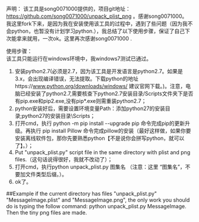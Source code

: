 声明：
  该工具是song0071000提供的，项目git地址：https://github.com/song0071000/unpack_plist_png 。感谢song0071000。
  我这里fork下来，是因为我在安装使用该工具的过程中，遇到了些问题（因为我不会python，也暂没有计划学习python.），我总结了以下使用步骤，保证了自己下次能拿来就用，一次ok。这里再次感谢song0071000 . 
    
使用步骤：  
  该工具只能运行在windows环境中，我windows7测试已通过。  
  1. 安装python2.7(必须是2.7，因为该工具是开发语言是python2.7。如果是3.x，会出现编译错误，无法提取。下载python的地址https://www.python.org/downloads/windows/ 建议官网下载。)。注意，电脑已经安装了python2.7,需要核查下python2.7安装目录/Scripts文件夹下是否有pip.exe和pip2.exe,没有pip*.exe则需重装python2.7；
  2. python安装好后，需要设置环境变量Path：添加python27的安装目录\;python27的安装目录\Scripts；
  3. 打开cmd，执行 python -m pip install --upgrade pip 命令完成pip的更新升级。再执行 pip install Pillow 命令完成pillow的安装（最好这样做，如果你要安装离线软件包，那你先要熟悉python【不是说你会拼写python，就可以了】。）；
  4. Put "unpack_plist.py" script file in the same directory with plist and png files.（这句话说得很好，我就不改动了）；   
  5. 打开cmd，执行python unpack_plist.py 图集名 （注意：这里 “图集名”，不要加文件类型后缀。）。
  6. ok了。

##Example
  if the current directory has files "unpack_plist.py" "MessageImage.plist" and "MessageImage.png", the only work you should do is typing the follow command: python unpack_plist.py MessageImage. Then the tiny png files are made.


